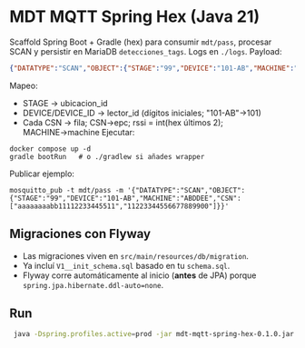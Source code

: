 # MDT MQTT Spring Hex (Java 21)
Scaffold Spring Boot + Gradle (hex) para consumir `mdt/pass`, procesar SCAN y persistir en MariaDB `detecciones_tags`. Logs en `./logs`.
Payload:
```json
{"DATATYPE":"SCAN","OBJECT":{"STAGE":"99","DEVICE":"101-AB","MACHINE":"ABDDEE","CSN":["aaaaaaaabb11112233445511","11223344556677889900"]}}
```
Mapeo:
- STAGE → ubicacion_id
- DEVICE/DEVICE_ID → lector_id (dígitos iniciales; "101-AB"→101)
- Cada CSN → fila; CSN→epc; rssi = int(hex últimos 2); MACHINE→machine
Ejecutar:
```
docker compose up -d
gradle bootRun   # o ./gradlew si añades wrapper
```
Publicar ejemplo:
```
mosquitto_pub -t mdt/pass -m '{"DATATYPE":"SCAN","OBJECT":{"STAGE":"99","DEVICE":"101-AB","MACHINE":"ABDDEE","CSN":["aaaaaaaabb11112233445511","11223344556677889900"]}}'
```


## Migraciones con Flyway
- Las migraciones viven en `src/main/resources/db/migration`.
- Ya incluí `V1__init_schema.sql` basado en tu `schema.sql`.
- Flyway corre automáticamente al inicio (**antes** de JPA) porque `spring.jpa.hibernate.ddl-auto=none`.


## Run
```bash
 java -Dspring.profiles.active=prod -jar mdt-mqtt-spring-hex-0.1.0.jar
```